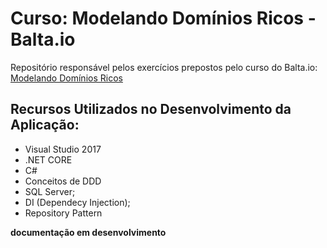 # Curso: Modelando Domínios Ricos - Balta.io

Repositório responsável pelos exercícios prepostos pelo curso do Balta.io: [Modelando Domínios Ricos](https://www.udemy.com/modelando-dominios-ricos/learn)

## Recursos Utilizados no Desenvolvimento da Aplicação:

- Visual Studio 2017
- .NET CORE
- C#
- Conceitos de DDD
- SQL Server;
- DI (Dependecy Injection);
- Repository Pattern

**documentação em desenvolvimento**
